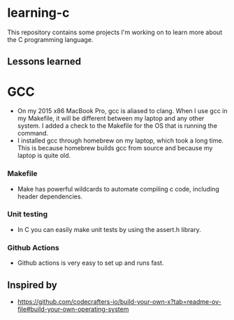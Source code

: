 # learning-c

This repository contains some projects I'm working on to learn more about the C programming language.

## Lessons learned

# GCC

- On my 2015 x86 MacBook Pro, gcc is aliased to clang. When I use gcc in my Makefile, it will be different between my laptop and any other system. I added a check to the Makefile for the OS that is running the command.
- I installed gcc through homebrew on my laptop, which took a long time. This is because homebrew builds gcc from source and because my laptop is quite old.

### Makefile

- Make has powerful wildcards to automate compiling c code, including header dependencies.

### Unit testing

- In C you can easily make unit tests by using the assert.h library.

### Github Actions

- Github actions is very easy to set up and runs fast.

## Inspired by

- https://github.com/codecrafters-io/build-your-own-x?tab=readme-ov-file#build-your-own-operating-system
